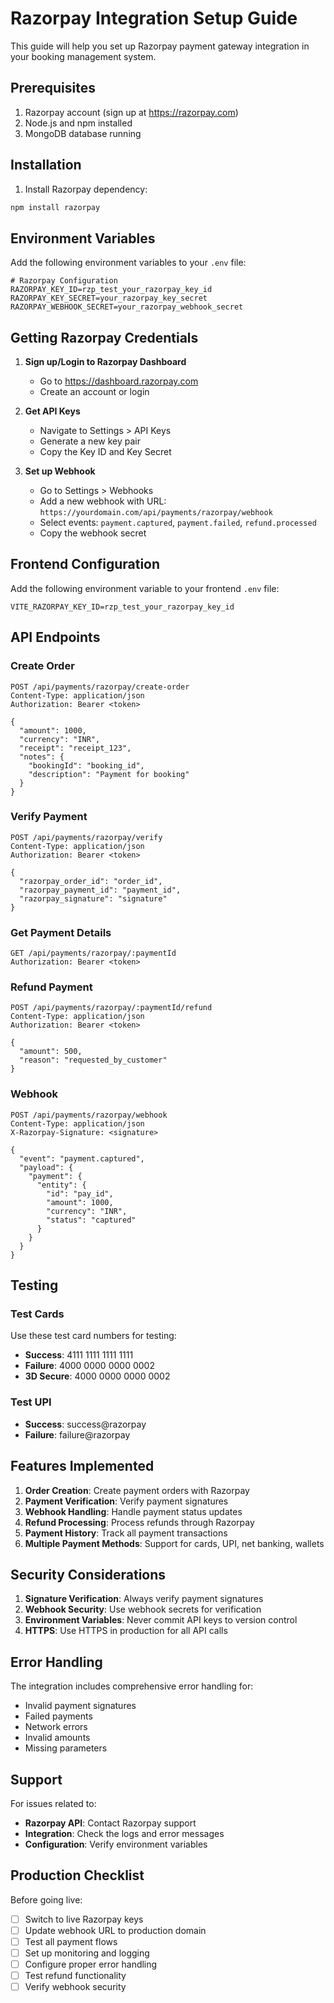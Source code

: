 # Razorpay Integration Setup Guide

This guide will help you set up Razorpay payment gateway integration in your booking management system.

## Prerequisites

1. Razorpay account (sign up at https://razorpay.com)
2. Node.js and npm installed
3. MongoDB database running

## Installation

1. Install Razorpay dependency:
```bash
npm install razorpay
```

## Environment Variables

Add the following environment variables to your `.env` file:

```env
# Razorpay Configuration
RAZORPAY_KEY_ID=rzp_test_your_razorpay_key_id
RAZORPAY_KEY_SECRET=your_razorpay_key_secret
RAZORPAY_WEBHOOK_SECRET=your_razorpay_webhook_secret
```

## Getting Razorpay Credentials

1. **Sign up/Login to Razorpay Dashboard**
   - Go to https://dashboard.razorpay.com
   - Create an account or login

2. **Get API Keys**
   - Navigate to Settings > API Keys
   - Generate a new key pair
   - Copy the Key ID and Key Secret

3. **Set up Webhook**
   - Go to Settings > Webhooks
   - Add a new webhook with URL: `https://yourdomain.com/api/payments/razorpay/webhook`
   - Select events: `payment.captured`, `payment.failed`, `refund.processed`
   - Copy the webhook secret

## Frontend Configuration

Add the following environment variable to your frontend `.env` file:

```env
VITE_RAZORPAY_KEY_ID=rzp_test_your_razorpay_key_id
```

## API Endpoints

### Create Order
```
POST /api/payments/razorpay/create-order
Content-Type: application/json
Authorization: Bearer <token>

{
  "amount": 1000,
  "currency": "INR",
  "receipt": "receipt_123",
  "notes": {
    "bookingId": "booking_id",
    "description": "Payment for booking"
  }
}
```

### Verify Payment
```
POST /api/payments/razorpay/verify
Content-Type: application/json
Authorization: Bearer <token>

{
  "razorpay_order_id": "order_id",
  "razorpay_payment_id": "payment_id",
  "razorpay_signature": "signature"
}
```

### Get Payment Details
```
GET /api/payments/razorpay/:paymentId
Authorization: Bearer <token>
```

### Refund Payment
```
POST /api/payments/razorpay/:paymentId/refund
Content-Type: application/json
Authorization: Bearer <token>

{
  "amount": 500,
  "reason": "requested_by_customer"
}
```

### Webhook
```
POST /api/payments/razorpay/webhook
Content-Type: application/json
X-Razorpay-Signature: <signature>

{
  "event": "payment.captured",
  "payload": {
    "payment": {
      "entity": {
        "id": "pay_id",
        "amount": 1000,
        "currency": "INR",
        "status": "captured"
      }
    }
  }
}
```

## Testing

### Test Cards
Use these test card numbers for testing:

- **Success**: 4111 1111 1111 1111
- **Failure**: 4000 0000 0000 0002
- **3D Secure**: 4000 0000 0000 0002

### Test UPI
- **Success**: success@razorpay
- **Failure**: failure@razorpay

## Features Implemented

1. **Order Creation**: Create payment orders with Razorpay
2. **Payment Verification**: Verify payment signatures
3. **Webhook Handling**: Handle payment status updates
4. **Refund Processing**: Process refunds through Razorpay
5. **Payment History**: Track all payment transactions
6. **Multiple Payment Methods**: Support for cards, UPI, net banking, wallets

## Security Considerations

1. **Signature Verification**: Always verify payment signatures
2. **Webhook Security**: Use webhook secrets for verification
3. **Environment Variables**: Never commit API keys to version control
4. **HTTPS**: Use HTTPS in production for all API calls

## Error Handling

The integration includes comprehensive error handling for:
- Invalid payment signatures
- Failed payments
- Network errors
- Invalid amounts
- Missing parameters

## Support

For issues related to:
- **Razorpay API**: Contact Razorpay support
- **Integration**: Check the logs and error messages
- **Configuration**: Verify environment variables

## Production Checklist

Before going live:
- [ ] Switch to live Razorpay keys
- [ ] Update webhook URL to production domain
- [ ] Test all payment flows
- [ ] Set up monitoring and logging
- [ ] Configure proper error handling
- [ ] Test refund functionality
- [ ] Verify webhook security
